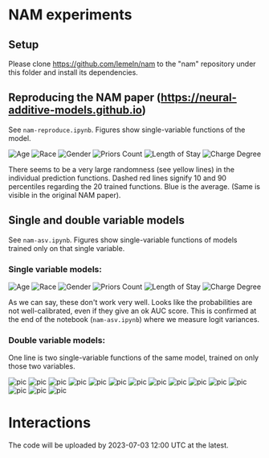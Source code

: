 # NAM experiments

## Setup

Please clone https://github.com/lemeln/nam to the "nam" repository under this folder and install its dependencies.

## Reproducing the NAM paper (https://neural-additive-models.github.io)

See `nam-reproduce.ipynb`. Figures show single-variable functions of the model.

![Age](out/recidivism_0.png)
![Race](out/recidivism_1.png)
![Gender](out/recidivism_2.png)
![Priors Count](out/recidivism_3.png)
![Length of Stay](out/recidivism_4.png)
![Charge Degree](out/recidivism_5.png)

There seems to be a very large randomness (see yellow lines) in the individual prediction functions. Dashed red lines signify 10 and 90 percentiles regarding the 20 trained functions. Blue is the average. (Same is visible in the original NAM paper).


## Single and double variable models

See `nam-asv.ipynb`. Figures show single-variable functions of models trained only on that single variable.

### Single variable models:

![Age](out/recidivism_solo_0.png)
![Race](out/recidivism_solo_1.png)
![Gender](out/recidivism_solo_2.png)
![Priors Count](out/recidivism_solo_3.png)
![Length of Stay](out/recidivism_solo_4.png)
![Charge Degree](out/recidivism_solo_5.png)

As we can say, these don't work very well. Looks like the probabilities are not well-calibrated, even if they give an ok AUC score. This is confirmed at the end of the notebook (`nam-asv.ipynb`) where we measure logit variances.

### Double variable models:

One line is two single-variable functions of the same model, trained on only those two variables.

![pic](out/recidivism_double_0.png)
![pic](out/recidivism_double_1.png)
![pic](out/recidivism_double_2.png)
![pic](out/recidivism_double_3.png)
![pic](out/recidivism_double_4.png)
![pic](out/recidivism_double_5.png)
![pic](out/recidivism_double_6.png)
![pic](out/recidivism_double_7.png)
![pic](out/recidivism_double_8.png)
![pic](out/recidivism_double_9.png)
![pic](out/recidivism_double_10.png)
![pic](out/recidivism_double_11.png)
![pic](out/recidivism_double_12.png)
![pic](out/recidivism_double_13.png)
![pic](out/recidivism_double_14.png)

# Interactions

The code will be uploaded by 2023-07-03 12:00 UTC at the latest.